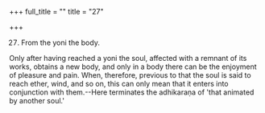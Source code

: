 +++
full_title = ""
title = "27"

+++


27. From the yoni the body.

Only after having reached a yoni the soul, affected with a remnant of its works, obtains a new body, and only in a body there can be the enjoyment of pleasure and pain. When, therefore, previous to that the soul is said to reach ether, wind, and so on, this can only mean that it enters into conjunction with them.--Here terminates the adhikaraṇa of 'that animated by another soul.'

